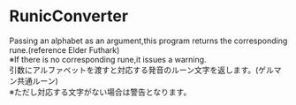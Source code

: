 # RunicConverter

Passing an alphabet as an argument,this program returns the corresponding rune.(reference Elder Futhark)<br>
※If there is no corresponding rune,it issues a warning. <br>
引数にアルファベットを渡すと対応する発音のルーン文字を返します。(ゲルマン共通ルーン)<br>
※ただし対応する文字がない場合は警告となります。<br>
